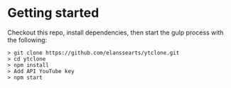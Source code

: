 # Getting started
Checkout this repo, install dependencies, then start the gulp process with the following:

```
> git clone https://github.com/elanssearts/ytclone.git
> cd ytclone
> npm install
> Add API YouTube key
> npm start
